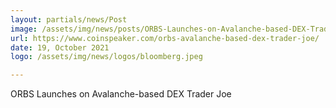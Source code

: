 ```yaml
---
layout: partials/news/Post
image: /assets/img/news/posts/ORBS-Launches-on-Avalanche-based-DEX-Trader-Joe.png
url: https://www.coinspeaker.com/orbs-avalanche-based-dex-trader-joe/
date: 19, October 2021
logo: /assets/img/news/logos/bloomberg.jpeg

---
```



ORBS Launches on Avalanche-based DEX Trader Joe